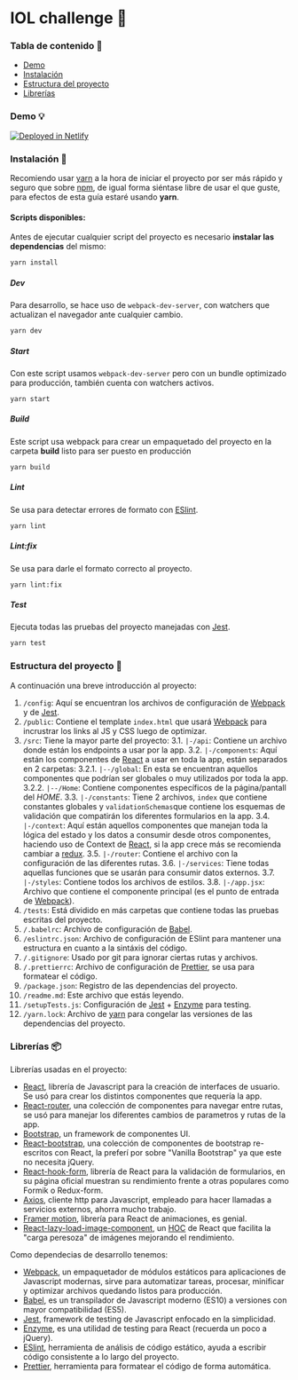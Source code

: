 # IOL challenge :punch:

### Tabla de contenido :rocket:

- [Demo](#demo-bulb)
- [Instalación](#instalación-wrench)
- [Estructura del proyecto](#estructura-del-proyecto-file_folder)
- [Librerías](#librerías-package)

### Demo :bulb:

[![Deployed in Netlify](https://www.netlify.com/img/deploy/button.svg)](https://5f399f6bad43c4ad77a78b7e--trusting-pare-3bceae.netlify.app/)

### Instalación :wrench:

Recomiendo usar [yarn](https://yarnpkg.com/) a la hora de iniciar el proyecto por ser más rápido y seguro que sobre [npm](https://www.npmjs.com/), de igual forma siéntase libre de usar el que guste, para efectos de esta guía estaré usando **yarn**.

#### Scripts disponibles:

Antes de ejecutar cualquier script del proyecto es necesario **instalar las dependencias** del mismo:

```bash
yarn install
```

##### Dev

Para desarrollo, se hace uso de `webpack-dev-server`, con watchers que actualizan el navegador ante cualquier cambio.

```bash
yarn dev
```

##### Start

Con este script usamos `webpack-dev-server` pero con un bundle optimizado para producción, también cuenta con watchers activos.

```bash
yarn start
```

##### Build

Este script usa webpack para crear un empaquetado del proyecto en la carpeta **build** listo para ser puesto en producción

```bash
yarn build
```

##### Lint

Se usa para detectar errores de formato con [ESlint](https://eslint.org/).

```bash
yarn lint
```

##### Lint:fix

Se usa para darle el formato correcto al proyecto.

```bash
yarn lint:fix
```

##### Test

Ejecuta todas las pruebas del proyecto manejadas con [Jest](https://jestjs.io/).

```bash
yarn test
```

### Estructura del proyecto :file_folder:

A continuación una breve introducción al proyecto:

1. `/config`: Aquí se encuentran los archivos de configuración de [Webpack](https://webpack.js.org/) y de [Jest](https://jestjs.io/).
2. `/public`: Contiene el template `index.html` que usará [Webpack](https://webpack.js.org/) para incrustrar los links al JS y CSS luego de optimizar.
3. `/src`: Tiene la mayor parte del proyecto:
   3.1. `|-/api`: Contiene un archivo donde están los endpoints a usar por la app.
   3.2. `|-/components`: Aquí están los componentes de [React](https://es.reactjs.org/) a usar en toda la app, están separados en 2 carpetas:
   3.2.1. `|--/global`: En esta se encuentran aquellos componentes que podrían ser globales o muy utilizados por toda la app.
   3.2.2. `|--/Home`: Contiene componentes específicos de la página/pantall del _HOME_.
   3.3. `|-/constants`: Tiene 2 archivos, `index` que contiene constantes globales y `validationSchemas`que contiene los esquemas de validación que compatirán los diferentes formularios en la app.
   3.4. `|-/context`: Aquí están aquellos componentes que manejan toda la lógica del estado y los datos a consumir desde otros componentes, haciendo uso de Context de [React](https://es.reactjs.org/), si la app crece más se recomienda cambiar a [redux](https://es.redux.js.org/).
   3.5. `|-/router`: Contiene el archivo con la configuración de las diferentes rutas.
   3.6. `|-/services`: Tiene todas aquellas funciones que se usarán para consumir datos externos.
   3.7. `|-/styles`: Contiene todos los archivos de estilos.
   3.8. `|-/app.jsx`: Archivo que contiene el componente principal (es el punto de entrada de [Webpack](https://webpack.js.org/)).
4. `/tests`: Está dividido en más carpetas que contiene todas las pruebas escritas del proyecto.
5. `/.babelrc`: Archivo de configuración de [Babel](https://babeljs.io/).
6. `/eslintrc.json`: Archivo de configuración de ESlint para mantener una estructura en cuanto a la sintáxis del código.
7. `/.gitignore`: Usado por git para ignorar ciertas rutas y archivos.
8. `/.prettierrc`: Archivo de configuración de [Prettier](https://prettier.io/), se usa para formatear el código.
9. `/package.json`: Registro de las dependencias del proyecto.
10. `/readme.md`: Este archivo que estás leyendo.
11. `/setupTests.js`: Configuración de [Jest](https://jestjs.io/) + [Enzyme](https://enzymejs.github.io/enzyme/) para testing.
12. `/yarn.lock`: Archivo de [yarn](https://yarnpkg.com/) para congelar las versiones de las dependencias del proyecto.

### Librerías :package:

Librerías usadas en el proyecto:

- [React](https://es.reactjs.org/), librería de Javascript para la creación de interfaces de usuario. Se usó para crear los distintos componentes que requería la app.
- [React-router](https://reactrouter.com/), una colección de componentes para navegar entre rutas, se usó para manejar los diferentes cambios de parametros y rutas de la app.
- [Bootstrap](https://getbootstrap.com/), un framework de componentes UI.
- [React-bootstrap](https://react-bootstrap.github.io/), una colección de componentes de bootstrap re-escritos con React, la preferí por sobre "Vanilla Bootstrap" ya que este no necesita jQuery.
- [React-hook-form](https://react-hook-form.com/), librería de React para la validación de formularios, en su página oficial muestran su rendimiento frente a otras populares como Formik o Redux-form.
- [Axios](https://github.com/axios/axios), cliente http para Javascript, empleado para hacer llamadas a servicios externos, ahorra mucho trabajo.
- [Framer motion](https://www.framer.com/motion/), librería para React de animaciones, es genial.
- [React-lazy-load-image-component](https://github.com/Aljullu/react-lazy-load-image-component), un [HOC](https://es.reactjs.org/docs/higher-order-components.html) de React que facilita la "carga peresoza" de imágenes mejorando el rendimiento.

Como dependecias de desarrollo tenemos:

- [Webpack](https://webpack.js.org/), un empaquetador de módulos estáticos para aplicaciones de Javascript modernas, sirve para automatizar tareas, procesar, minificar y optimizar archivos quedando listos para producción.
- [Babel](https://babeljs.io/docs/en/), es un transpilador de Javascript moderno (ES10) a versiones con mayor compatibilidad (ES5).
- [Jest](https://jestjs.io/), framework de testing de Javascript enfocado en la simplicidad.
- [Enzyme](https://enzymejs.github.io/enzyme/), es una utilidad de testing para React (recuerda un poco a jQuery).
- [ESlint](https://eslint.org/), herramienta de análisis de código estático, ayuda a escribir código consistente a lo largo del proyecto.
- [Prettier](https://prettier.io/), herramienta para formatear el código de forma automática.

